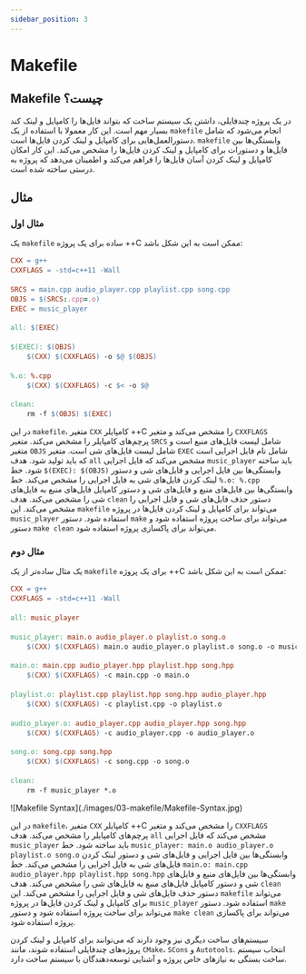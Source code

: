 ```yaml
---
sidebar_position: 3
---
```


# Makefile

## Makefile چیست؟

در یک پروژه چندفایلی، داشتن یک سیستم ساخت که بتواند فایل‌ها را کامپایل و لینک کند بسیار مهم است. این کار معمولا با استفاده از یک `makefile` انجام می‌شود که شامل دستورالعمل‌هایی برای کامپایل و لینک کردن فایل‌ها است. `makefile` وابستگی‌ها بین فایل‌ها و دستورات برای کامپایل و لینک کردن فایل‌ها را مشخص می‌کند. این کار امکان کامپایل و لینک کردن آسان فایل‌ها را فراهم می‌کند و اطمینان می‌دهد که پروژه به درستی ساخته شده است.

## مثال

### مثال اول

یک `makefile` ساده برای یک پروژه ++C ممکن است به این شکل باشد:

```makefile
CXX = g++
CXXFLAGS = -std=c++11 -Wall

SRCS = main.cpp audio_player.cpp playlist.cpp song.cpp
OBJS = $(SRCS:.cpp=.o)
EXEC = music_player

all: $(EXEC)

$(EXEC): $(OBJS)
    $(CXX) $(CXXFLAGS) -o $@ $(OBJS)

%.o: %.cpp
    $(CXX) $(CXXFLAGS) -c $< -o $@

clean:
    rm -f $(OBJS) $(EXEC)
```

در این `makefile`، متغیر `CXX` کامپایلر ++C را مشخص می‌کند و متغیر `CXXFLAGS` پرچم‌های کامپایلر را مشخص می‌کند. متغیر `SRCS` شامل لیست فایل‌های منبع است و متغیر `OBJS` شامل لیست فایل‌های شی است. متغیر `EXEC` شامل نام فایل اجرایی است که باید تولید شود. هدف `all` مشخص می‌کند که فایل اجرایی `music_player` باید ساخته شود. خط `$(EXEC): $(OBJS)` وابستگی‌ها بین فایل اجرایی و فایل‌های شی و دستور لینک کردن فایل‌های شی به فایل اجرایی را مشخص می‌کند. خط `%.o: %.cpp` وابستگی‌ها بین فایل‌های منبع و فایل‌های شی و دستور کامپایل فایل‌های منبع به فایل‌های شی را مشخص می‌کند. هدف `clean` دستور حذف فایل‌های شی و فایل اجرایی را مشخص می‌کند. این `makefile` می‌تواند برای کامپایل و لینک کردن فایل‌ها در پروژه `music_player` استفاده شود. دستور `make` می‌تواند برای ساخت پروژه استفاده شود و دستور `make clean` می‌تواند برای پاکسازی پروژه استفاده شود.

### مثال دوم

یک مثال ساده‌تر از یک `makefile` برای یک پروژه ++C ممکن است به این شکل باشد:

```makefile
CXX = g++
CXXFLAGS = -std=c++11 -Wall

all: music_player

music_player: main.o audio_player.o playlist.o song.o
    $(CXX) $(CXXFLAGS) main.o audio_player.o playlist.o song.o -o music_player

main.o: main.cpp audio_player.hpp playlist.hpp song.hpp
    $(CXX) $(CXXFLAGS) -c main.cpp -o main.o

playlist.o: playlist.cpp playlist.hpp song.hpp audio_player.hpp
    $(CXX) $(CXXFLAGS) -c playlist.cpp -o playlist.o

audio_player.o: audio_player.cpp audio_player.hpp song.hpp
    $(CXX) $(CXXFLAGS) -c audio_player.cpp -o audio_player.o

song.o: song.cpp song.hpp
    $(CXX) $(CXXFLAGS) -c song.cpp -o song.o

clean:
    rm -f music_player *.o
```

<div style={{ display: 'flex', justifyContent: 'center' }}>
  <div style={{ width: '600px' }}>
    ![Makefile Syntax](./images/03-makefile/Makefile-Syntax.jpg)
  </div>
</div>

در این `makefile`، متغیر `CXX` کامپایلر ++C را مشخص می‌کند و متغیر `CXXFLAGS` پرچم‌های کامپایلر را مشخص می‌کند. هدف `all` مشخص می‌کند که فایل اجرایی `music_player` باید ساخته شود. خط `music_player: main.o audio_player.o playlist.o song.o` وابستگی‌ها بین فایل اجرایی و فایل‌های شی و دستور لینک کردن فایل‌های شی به فایل اجرایی را مشخص می‌کند. خط `main.o: main.cpp audio_player.hpp playlist.hpp song.hpp` وابستگی‌ها بین فایل‌های منبع و فایل‌های شی و دستور کامپایل فایل‌های منبع به فایل‌های شی را مشخص می‌کند. هدف `clean` دستور حذف فایل‌های شی و فایل اجرایی را مشخص می‌کند. این `makefile` می‌تواند برای کامپایل و لینک کردن فایل‌ها در پروژه `music_player` استفاده شود. دستور `make` می‌تواند برای ساخت پروژه استفاده شود و دستور `make clean` می‌تواند برای پاکسازی پروژه استفاده شود.

سیستم‌های ساخت دیگری نیز وجود دارند که می‌توانند برای کامپایل و لینک کردن پروژه‌های چندفایلی استفاده شوند، مانند `CMake`، `SCons` و `Autotools`. انتخاب سیستم ساخت بستگی به نیازهای خاص پروژه و آشنایی توسعه‌دهندگان با سیستم ساخت دارد.
